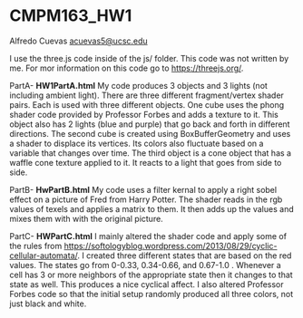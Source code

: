 # CMPM163_HW1
Alfredo Cuevas
acuevas5@ucsc.edu

I use the three.js code inside of the js/ folder. This code was not written by me. For mor information on this code go to https://threejs.org/. 

PartA- <b>HW1PartA.html</b>
My code produces 3 objects and 3 lights (not including ambient light). There are three different fragment/vertex shader pairs. Each is used with three different objects. One cube uses the phong shader code provided by Professor Forbes and adds a texture to it. This object also has 2 lights (blue and purple) that go back and forth in different directions. The second cube is created using BoxBufferGeometry and uses a shader to displace its vertices. Its colors also fluctuate based on a variable that changes over time. The third object is a cone object that has a waffle cone texture applied to it. It reacts to a light that goes from side to side. 

PartB- <b>HwPartB.html</b>
My code uses a filter kernal to apply a right sobel effect on a picture of Fred from Harry Potter. The shader reads in the rgb values of texels and applies a matrix to them. It then adds up the values and mixes them with with the original picture. 

PartC- <b>HWPartC.html</b>
I mainly altered the shader code and apply some of the rules from https://softologyblog.wordpress.com/2013/08/29/cyclic-cellular-automata/. I created three different states that are based on the red values. The states go from 0-0.33, 0.34-0.66, and 0.67-1.0 . Whenever a cell has 3 or more neighbors of the appropriate state then it changes to that state as well. This produces a nice cyclical affect. I also altered Professor Forbes code so that the initial setup randomly produced all three colors, not just black and white.  
